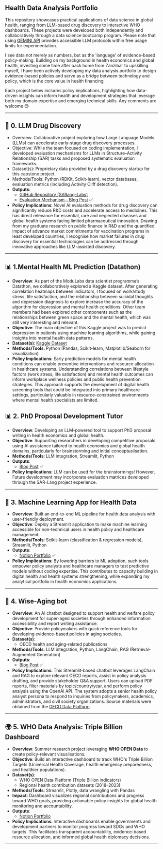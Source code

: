 ## Health Data Analysis Portfolio

This repository showcases practical applications of data science in global health, ranging from LLM-based drug discovery to interactive WHO dashboards. These projects were developed both independently and collaboratively through a data science bootcamp program. Please note that using [GEMINI API](https://ai.google.dev/gemini-api/docs/api-key?hl=ko) provides accessible LLM protocols within free usage limits for experimentation.

I see data not merely as numbers, but as the 'language' of evidence-based policy-making. Building on my background in health economics and global health, investing some time after back home from Zanzibar to upskilling myself, I have been actively developing my data analysis portfolio to design evidence-based policies and serve as a bridge between technology and policy, which is the core value in health financing.

Each project below includes policy implications, highlighting how data-driven insights can inform health and development strategies that leverage both my domain expertise and emerging technical skills. Any comments are welcome 😊

---

## 🚀 0. LLM Drug Discovery

- Overview: Collaborative project exploring how Large Language Models (LLMs) can accelerate early-stage drug discovery processes.
- Objective: While the team focused on coding implementation, I developed evaluation mechanisms for LLMs in Structure–Activity Relationship (SAR) tasks and proposed systematic evaluation frameworks.
- Dataset(s): Proprietary data provided by a drug discovery startup for this capstone project.
- Methods/Tools: Python (RDKit, Scikit-learn), vector databases, evaluation metrics (including Activity Cliff detection).
- **Outputs**:
    - [GitHub Repository (SARang-Labs)](https://github.com/SARang-Labs/sar-project)
    - [Evaluation Mechanism – Blog Post](https://eugenie-kim012.tistory.com/15) ✅
- **Policy Implications**: Novel AI evaluation methods for drug discovery can significantly reduce R&D costs and accelerate access to medicines. This has direct relevance for essential, rare and neglected diseases and global health systems facing limited pharmaceutical innovation. Drawing from my graduate research on public finance in R&D and the quantified impact of advance market commitments for vaccination programs in least developed countries, I recognise how market failures in drug discovery for essential technologies can be addressed through innovative approaches like LLM-assisted discovery.

---

## 📊 1.Mental Health ML Prediction (Datathon)

- **Overview**: As part of the ModuLabs data scientist programme’s Datathon, we collaboratively explored a Kaggle dataset. After generating correlation heatmaps between indicators, I focused on work/study stress, life satisfaction, and the relationship between suicidal thoughts and depression diagnosis to explore increase the accuracy of the algorithm for depression and mental health conditions. Other team members had been explored other components such as the relationships between green space and the mental health, which was still very interesting and relevant.
- **Objective**: The main objective of this Kaggle project was to predict depression in patients using machine learning algorithms, while gaining insights into mental health data patterns.
- **Dataset(s)**: [Kaggle Dataset](https://www.kaggle.com/competitions/playground-series-s4e11)
- **Methods/Tools**:  Python (Pandas, Scikit-learn, Matplotlib/Seaborn for visualization)
- **Policy Implications**: Early prediction models for mental health conditions can enable preventive interventions and resource allocation in healthcare systems. Understanding correlations between lifestyle factors (work stress, life satisfaction) and mental health outcomes can inform workplace wellness policies and public health prevention strategies. This approach supports the development of digital health screening tools that could be integrated into primary healthcare settings, particularly valuable in resource-constrained environments where mental health specialists are limited.

## 📊 2. PhD Proposal Development Tutor

- **Overview**:  Developing an LLM-powered tool to support PhD proposal writing in health economics and global health.
- **Objective**: Supporting researchers in developing competitive proposals using AI assistance tailored to health economics and global health domains, particularly for brainstorming and initial conceptualisation.
- **Methods/Tools**: LLM integration, Streamlit, Python
- **Outputs**:
    - [Blog Post](https://eugenie-kim012.tistory.com/7) ✅
- **Policy Implications**: LLM can be used for the brainstormings!  However, Future development may incorporate evaluation matrices developed through the SAR-Lang project experience.

---

## 🤖 3. Machine Learning App for Health Data

- **Overview**: Built an end-to-end ML pipeline for health data analysis with user-friendly deployment.
- **Objective**: Deploy a Streamlit application to make machine learning accessible for non-technical users in health policy and healthcare management.
- **Methods/Tools**: Scikit-learn (classification & regression models), Streamlit, Python
- **Outputs**:
    - [Notion Portfolio](https://www.notion.so/Building-a-Machine-Learning-App-for-Health-Data-Analysis-1eebdaab6ba480ffbfd3ef827eb0848a?pvs=21) ✅
- **Policy Implications**:
By lowering barriers to ML adoption, such tools empower policy analysts and healthcare managers to test predictive models without coding expertise. This contributes to capacity building in digital health and health systems strengthening, while expanding my analytical portfolio in health economics applications.

---

## 📑 4. Wise-Aging bot

- **Overview**: An AI chatbot designed to support health and welfare policy development for super-aged societies through enhanced information accessibility and report writing assistance.
- **Objective**:  Provide policymakers with quick reference tools for developing evidence-based policies in aging societies.
- **Dataset(s)**:
    - OECD health and aging-related publications
- **Methods/Tools**: LLM integration, Python, LangChain, RAG (Retrieval-Augmented Generation)
- **Outputs**:
    - [Blog Post](https://eugenie-kim012.tistory.com/8) ✅
- **Policy Implications**:
This Streamlit-based chatbot leverages LangChain and RAG to explore relevant OECD reports, assist in policy analysis drafting, and provide stakeholder Q&A support. Users can upload PDF reports, filter materials by topic/country/year, and perform policy analysis using the OpenAI API. The system adopts a senior health policy analyst persona to respond to inquiries from policymakers, academics, administrators, and civil society organizations. Source materials were obtained from the [OECD Data Platform](https://www.oecd.org/en/data.html).

---

## 🌍 5. WHO Data Analysis: Triple Billion Dashboard

- **Overview**: Summer research project leveraging **WHO OPEN Data** to create policy-relevant visualisations.
- **Objective**: Build an interactive dashboard to track WHO's Triple Billion Targets (Universal Health Coverage, health emergency preparedness, and healthier populations).
- **Dataset(s)**:
    - WHO OPEN Data Platform (Triple Billion indicators)
    - Regional health contribution datasets (2018–2023)
- **Methods/Tools**: Streamlit, Plotly, data wrangling with Pandas
- **Impact**: Dashboard visualizes regional contributions and progress toward WHO goals, providing actionable policy insights for global health monitoring and accountability.
- **Outputs**:
    - [Notion Portfolio](https://www.notion.so/Summer-Break-Data-Analysis-WHO-OPEN-Data-246bdaab6ba480208b37d9b97d8e1390?pvs=21)
- **Policy Implications**:
Interactive dashboards enable governments and development partners to monitor progress toward SDGs and WHO targets. This facilitates transparent accountability, evidence-based resource allocation, and informed global health diplomacy decisions.

---
